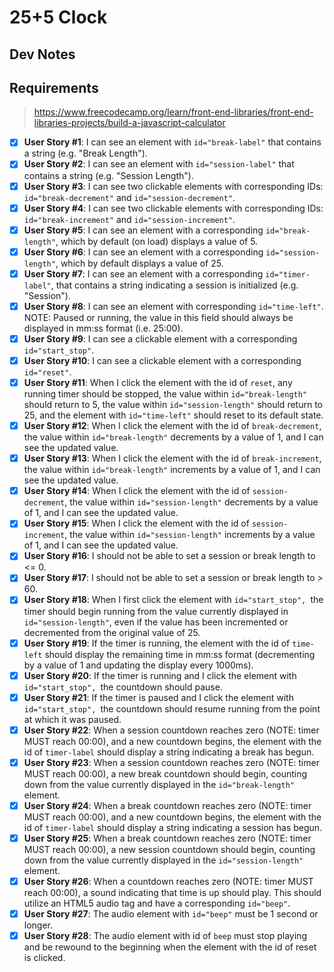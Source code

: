 
# 25+5 Clock

## Dev Notes

## Requirements
> https://www.freecodecamp.org/learn/front-end-libraries/front-end-libraries-projects/build-a-javascript-calculator

- [x] **User Story #1**: I can see an element with `id="break-label"` that contains a string (e.g. "Break Length").
- [x] **User Story #2**: I can see an element with `id="session-label"` that contains a string (e.g. "Session Length").
- [x] **User Story #3**: I can see two clickable elements with corresponding IDs: `id="break-decrement"` and `id="session-decrement"`.
- [x] **User Story #4**: I can see two clickable elements with corresponding IDs: `id="break-increment"` and `id="session-increment"`.
- [x] **User Story #5**: I can see an element with a corresponding `id="break-length"`, which by default (on load) displays a value of 5.
- [x] **User Story #6**: I can see an element with a corresponding `id="session-length"`, which by default displays a value of 25.
- [x] **User Story #7**: I can see an element with a corresponding `id="timer-label"`, that contains a string indicating a session is initialized (e.g. "Session").
- [x] **User Story #8**: I can see an element with corresponding `id="time-left"`. NOTE: Paused or running, the value in this field should always be displayed in mm:ss format (i.e. 25:00).
- [x] **User Story #9**: I can see a clickable element with a corresponding `id="start_stop"`.
- [x] **User Story #10**: I can see a clickable element with a corresponding `id="reset"`.
- [x] **User Story #11**: When I click the element with the id of `reset`, any running timer should be stopped, the value within `id="break-length"` should return to 5, the value within `id="session-length"` should return to 25, and the element with `id="time-left"` should reset to its default state.
- [x] **User Story #12**: When I click the element with the id of `break-decrement`, the value within `id="break-length"` decrements by a value of 1, and I can see the updated value.
- [x] **User Story #13**: When I click the element with the id of `break-increment`, the value within `id="break-length"` increments by a value of 1, and I can see the updated value.
- [x] **User Story #14**: When I click the element with the id of `session-decrement`, the value within `id="session-length"` decrements by a value of 1, and I can see the updated value.
- [x] **User Story #15**: When I click the element with the id of `session-increment`, the value within `id="session-length"` increments by a value of 1, and I can see the updated value.
- [x] **User Story #16**: I should not be able to set a session or break length to <= 0.
- [x] **User Story #17**: I should not be able to set a session or break length to > 60.
- [x] **User Story #18**: When I first click the element with `id="start_stop", `the timer should begin running from the value currently displayed in `id="session-length"`, even if the value has been incremented or decremented from the original value of 25.
- [x] **User Story #19**: If the timer is running, the element with the id of `time-left` should display the remaining time in mm:ss format (decrementing by a value of 1 and updating the display every 1000ms).
- [x] **User Story #20**: If the timer is running and I click the element with `id="start_stop", `the countdown should pause.
- [x] **User Story #21**: If the timer is paused and I click the element with `id="start_stop", `the countdown should resume running from the point at which it was paused.
- [x] **User Story #22**: When a session countdown reaches zero (NOTE: timer MUST reach 00:00), and a new countdown begins, the element with the id of `timer-label` should display a string indicating a break has begun.
- [x] **User Story #23**: When a session countdown reaches zero (NOTE: timer MUST reach 00:00), a new break countdown should begin, counting down from the value currently displayed in the `id="break-length"` element.
- [x] **User Story #24**: When a break countdown reaches zero (NOTE: timer MUST reach 00:00), and a new countdown begins, the element with the id of `timer-label` should display a string indicating a session has begun.
- [x] **User Story #25**: When a break countdown reaches zero (NOTE: timer MUST reach 00:00), a new session countdown should begin, counting down from the value currently displayed in the `id="session-length"` element.
- [x] **User Story #26**: When a countdown reaches zero (NOTE: timer MUST reach 00:00), a sound indicating that time is up should play. This should utilize an HTML5 audio tag and have a corresponding `id="beep"`.
- [x] **User Story #27**: The audio element with `id="beep"` must be 1 second or longer.
- [x] **User Story #28**: The audio element with id of `beep` must stop playing and be rewound to the beginning when the element with the id of reset is clicked.
